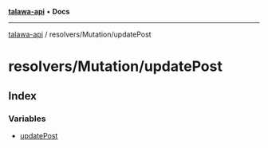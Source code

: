 [**talawa-api**](../../../README.md) • **Docs**

***

[talawa-api](../../../modules.md) / resolvers/Mutation/updatePost

# resolvers/Mutation/updatePost

## Index

### Variables

- [updatePost](variables/updatePost.md)
